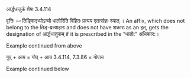 

 आर्द्धधातुकं शेषः 3.4.114 

वृत्तिः --ः तिङि्शद्भ्‍योऽन्‍यो धातोरिति विहितः प्रत्‍यय एतत्‍संज्ञः स्‍यात् । An affix, which does not belong to the तिङ्-प्रत्याहारः and does not have शकारः as an इत्, gets the designation of आर्द्धधातुकम् if it is prescribed in the “धातो:” अधिकार:। 


Example continued from above 


गुप् + आय = गोप् + आय 3.4.114, 7.3.86 = गोपाय 


Example continued below 


